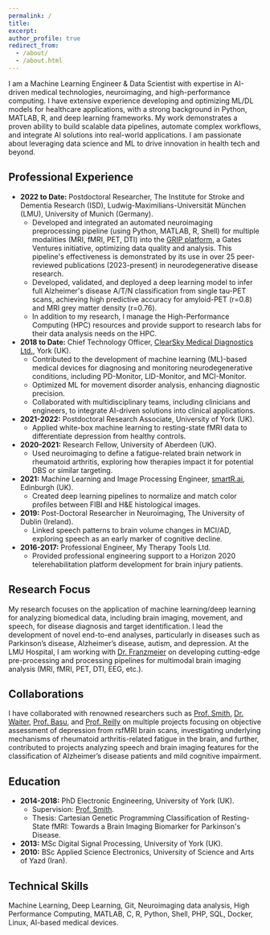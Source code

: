 ```yaml
---
permalink: /
title: 
excerpt:
author_profile: true
redirect_from:
  - /about/
  - /about.html
---
```


I am a Machine Learning Engineer & Data Scientist with expertise in AI-driven medical technologies, neuroimaging, and high-performance computing. I have extensive experience developing and optimizing ML/DL models for healthcare applications, with a strong background in Python, MATLAB, R, and deep learning frameworks. My work demonstrates a proven ability to build scalable data pipelines, automate complex workflows, and integrate AI solutions into real-world applications. I am passionate about leveraging data science and ML to drive innovation in health tech and beyond.

## Professional Experience

* **2022 to Date:** Postdoctoral Researcher, The Institute for Stroke and Dementia Research (ISD), Ludwig-Maximilians-Universität München (LMU), University of Munich (Germany).
    * Developed and integrated an automated neuroimaging preprocessing pipeline (using Python, MATLAB, R, Shell) for multiple modalities (MRI, fMRI, PET, DTI) into the [GRIP platform](https://www.grip-research.org/platform), a Gates Ventures initiative, optimizing data quality and analysis. This pipeline's effectiveness is demonstrated by its use in over 25 peer-reviewed publications (2023-present) in neurodegenerative disease research.
    * Developed, validated, and deployed a deep learning model to infer full Alzheimer's disease A/T/N classification from single tau-PET scans, achieving high predictive accuracy for amyloid-PET (r=0.8) and MRI grey matter density (r=0.76).
    * In addition to my research, I manage the High-Performance Computing (HPC) resources and provide support to research labs for their data analysis needs on the HPC.
* **2018 to Date:** Chief Technology Officer, [ClearSky Medical Diagnostics Ltd.](https://www.clearskymd.com), York (UK).
    * Contributed to the development of machine learning (ML)-based medical devices for diagnosing and monitoring neurodegenerative conditions, including PD-Monitor, LID-Monitor, and MCI-Monitor.
    * Optimized ML for movement disorder analysis, enhancing diagnostic precision.
    * Collaborated with multidisciplinary teams, including clinicians and engineers, to integrate AI-driven solutions into clinical applications.
* **2021-2022:** Postdoctoral Research Associate, University of York (UK).
    * Applied white-box machine learning to resting-state fMRI data to differentiate depression from healthy controls.
* **2020-2021:** Research Fellow, University of Aberdeen (UK).
    * Used neuroimaging to define a fatigue-related brain network in rheumatoid arthritis, exploring how therapies impact it for potential DBS or similar targeting.
* **2021:** Machine Learning and Image Processing Engineer, [smartR.ai](https://smartr.ai), Edinburgh (UK).
    * Created deep learning pipelines to normalize and match color profiles between FIBI and H&E histological images.
* **2019:** Post-Doctoral Researcher in Neuroimaging, The University of Dublin (Ireland).
    * Linked speech patterns to brain volume changes in MCI/AD, exploring speech as an early marker of cognitive decline.
* **2016-2017:** Professional Engineer, My Therapy Tools Ltd.
    * Provided professional engineering support to a Horizon 2020 telerehabilitation platform development for brain injury patients.

## Research Focus

My research focuses on the application of machine learning/deep learning for analyzing biomedical data, including brain imaging, movement, and speech, for disease diagnosis and target identification. I lead the development of novel end-to-end analyses, particularly in diseases such as Parkinson’s disease, Alzheimer’s disease, autism, and depression. At the LMU Hospital, I am working with [Dr. Franzmeier](https://www.isd-research.de/our-labs/franzmeier-lab/c2a419aceaa4aab7) on developing cutting-edge pre-processing and processing pipelines for multimodal brain imaging analysis (MRI, fMRI, PET, DTI, EEG, etc.).

## Collaborations

I have collaborated with renowned researchers such as [Prof. Smith](https://www.york.ac.uk/physics-engineering-technology/people/stephen_smith/), <a href="https://www.abdn.ac.uk/ims/people/profiles/g.waiter">Dr. Waiter</a>, <a href="https://www.gla.ac.uk/researchinstitutes/iii/staff/neilbasu/">Prof. Basu</a>, and <a href="https://reillylab.net/richard-reilly">Prof. Reilly</a> on multiple projects focusing on objective assessment of depression from rsfMRI brain scans, investigating underlying mechanisms of rheumatoid arthritis-related fatigue in the brain, and further, contributed to projects analyzing speech and brain imaging features for the classification of Alzheimer’s disease patients and mild cognitive impairment.

## Education

* **2014-2018:** PhD Electronic Engineering, University of York (UK).
    * Supervision: [Prof. Smith](https://www.york.ac.uk/physics-engineering-technology/people/stephen_smith/).
    * Thesis: Cartesian Genetic Programming Classification of Resting-State fMRI: Towards a Brain Imaging Biomarker for Parkinson's Disease.
* **2013:** MSc Digital Signal Processing, University of York (UK).
* **2010:** BSc Applied Science Electronics, University of Science and Arts of Yazd (Iran).

## Technical Skills

Machine Learning, Deep Learning, Git, Neuroimaging data analysis, High Performance Computing, MATLAB, C, R, Python, Shell, PHP, SQL, Docker, Linux, AI-based medical devices.
